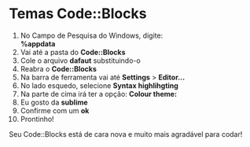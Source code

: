 # Temas Code::Blocks


1. No Campo de Pesquisa do Windows, digite:   
__%appdata__  
2. Vai até a pasta do __Code::Blocks__
3. Cole o arquivo __dafaut__ substituindo-o
4. Reabra o __Code::Blocks__
5. Na barra de ferramenta vai até __Settings__ > __Editor...__
6. No lado esquedo, selecione __Syntax highlihgting__
7. Na parte de cima irá ter a opção:
__Colour theme:__
8. Eu gosto da __sublime__
9. Confirme com um __ok__
10. Prontinho! 

Seu Code::Blocks está de cara nova e muito mais agradável para codar!